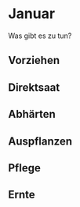 # Januar

Was gibt es zu tun?

## Vorziehen

## Direktsaat

## Abhärten

## Auspflanzen

## Pflege

## Ernte